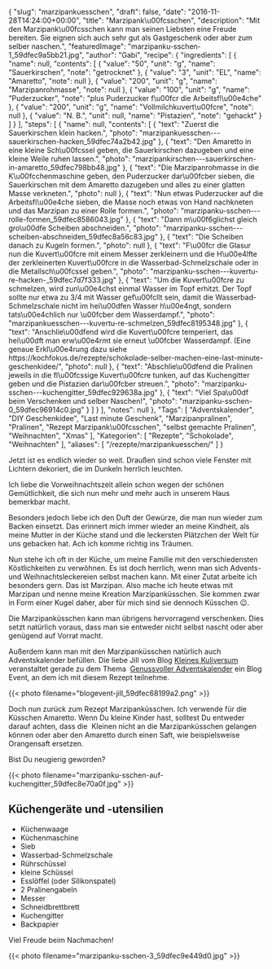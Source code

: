 {
    "slug": "marzipankuesschen",
    "draft": false,
    "date": "2016-11-28T14:24:00+00:00",
    "title": "Marzipank\u00fcsschen",
    "description": "Mit den Marzipank\u00fcsschen kann man seinen Liebsten eine Freude bereiten. Sie eignen sich auch sehr gut als Gastgeschenk oder aber zum selber naschen.",
    "featuredImage": "marzipanku-sschen-1_59dfec9a5bb21.jpg",
    "author": "Gabi",
    "recipe": {
        "ingredients": [
            {
                "name": null,
                "contents": [
                    {
                        "value": "50",
                        "unit": "g",
                        "name": "Sauerkirschen",
                        "note": "getrocknet"
                    },
                    {
                        "value": "3",
                        "unit": "EL",
                        "name": "Amaretto",
                        "note": null
                    },
                    {
                        "value": "200",
                        "unit": "g",
                        "name": "Marzipanrohmasse",
                        "note": null
                    },
                    {
                        "value": "100",
                        "unit": "g",
                        "name": "Puderzucker",
                        "note": "plus Puderzucker f\u00fcr die Arbeitsfl\u00e4che"
                    },
                    {
                        "value": "200",
                        "unit": "g",
                        "name": "Vollmilchkuvert\u00fcre",
                        "note": null
                    },
                    {
                        "value": "N. B.",
                        "unit": null,
                        "name": "Pistazien",
                        "note": "gehackt"
                    }
                ]
            }
        ],
        "steps": [
            {
                "name": null,
                "contents": [
                    {
                        "text": "Zuerst die Sauerkirschen klein hacken.",
                        "photo": "marzipankuesschen---sauerkirschen-hacken_59dfec74a2b42.jpg"
                    },
                    {
                        "text": "Den Amaretto in eine kleine Sch\u00fcssel geben, die Sauerkirschen dazugeben und eine kleine Weile ruhen lassen.",
                        "photo": "marzipankirschen---sauerkirschen-in-amaretto_59dfec798bb48.jpg"
                    },
                    {
                        "text": "Die Marzipanrohmasse in die K\u00fcchenmaschine geben, den Puderzucker dar\u00fcber sieben, die Sauerkirschen mit dem Amaretto  dazugeben und alles zu einer glatten Masse verkneten.",
                        "photo": null
                    },
                    {
                        "text": "Nun etwas Puderzucker auf die Arbeitsfl\u00e4che sieben, die Masse noch etwas von Hand nachkneten und das Marzipan zu einer Rolle formen.",
                        "photo": "marzipanku-sschen---rolle-formen_59dfec8586043.jpg"
                    },
                    {
                        "text": "Dann m\u00f6glichst gleich gro\u00dfe Scheiben abschneiden.",
                        "photo": "marzipanku-sschen---scheiben-abschneiden_59dfec8a56c83.jpg"
                    },
                    {
                        "text": "Die Scheiben danach zu Kugeln formen.",
                        "photo": null
                    },
                    {
                        "text": "F\u00fcr die Glasur nun die Kuvert\u00fcre mit einem Messer zerkleinern und die H\u00e4lfte der zerkleinerten Kuvert\u00fcre in die Wasserbad-Schmelzschale oder in die Metallsch\u00fcssel geben.",
                        "photo": "marzipanku-sschen---kuvertu-re-hacken-_59dfec7d7f333.jpg"
                    },
                    {
                        "text": "Um die Kuvert\u00fcre zu schmelzen, wird zun\u00e4chst einmal Wasser im Topf erhitzt. Der Topf sollte nur etwa zu 3\/4 mit Wasser gef\u00fcllt sein, damit die Wasserbad-Schmelzschale nicht im hei\u00dfen Wasser h\u00e4ngt, sondern tats\u00e4chlich nur \u00fcber dem Wasserdampf.",
                        "photo": "marzipankuesschen---kuvertu-re-schmelzen_59dfec8195348.jpg"
                    },
                    {
                        "text": "Anschlie\u00dfend wird die Kuvert\u00fcre temperiert, das hei\u00dft man erw\u00e4rmt sie erneut \u00fcber Wasserdampf. (Eine genaue Erkl\u00e4rung dazu siehe https:\/\/kochfokus.de\/rezepte\/schokolade-selber-machen-eine-last-minute-geschenkidee\/",
                        "photo": null
                    },
                    {
                        "text": "Abschlie\u00dfend die Pralinen jeweils in die fl\u00fcssige Kuvert\u00fcre tunken, auf das Kuchengitter geben und die Pistazien dar\u00fcber streuen.",
                        "photo": "marzipanku-sschen---kuchengitter_59dfec929638a.jpg"
                    },
                    {
                        "text": "Viel Spa\u00df beim Verschenken und selber Naschen!",
                        "photo": "marzipanku-sschen-0_59dfec96914c0.jpg"
                    }
                ]
            }
        ],
        "notes": null
    },
    "Tags": [
        "Adventskalender",
        "DIY Geschenkidee",
        "Last minute Geschenk",
        "Marzipanpralinen",
        "Pralinen",
        "Rezept Marzipank\u00fcsschen",
        "selbst gemachte Pralinen",
        "Weihnachten",
        "Xmas"
    ],
    "Kategorien": [
        "Rezepte",
        "Schokolade",
        "Weihnachten"
    ],
    "aliases": [
        "\/rezepte\/marzipankuesschen\/"
    ]
}

Jetzt ist es endlich wieder so weit. Draußen sind schon viele Fenster mit Lichtern dekoriert, die im Dunkeln herrlich leuchten.

Ich liebe die Vorweihnachtszeit allein schon wegen der schönen Gemütlichkeit, die sich nun mehr und mehr auch in unserem Haus bemerkbar macht.

Besonders jedoch liebe ich den Duft der Gewürze, die man nun wieder zum Backen einsetzt. Das erinnert mich immer wieder an meine Kindheit, als meine Mutter in der Küche stand und die leckersten Plätzchen der Welt für uns gebacken hat. Ach ich komme richtig ins Träumen.

Nun stehe ich oft in der Küche, um meine Familie mit den verschiedensten Köstlichkeiten zu verwöhnen. Es ist doch herrlich, wenn man sich Advents- und Weihnachtsleckereien selbst machen kann. Mit einer Zutat arbeite ich besonders gern. Das ist Marzipan. Also mache ich heute etwas mit Marzipan und nenne meine Kreation Marzipanküsschen. Sie kommen zwar in Form einer Kugel daher, aber für mich sind sie dennoch Küsschen &#x1f609;.

Die Marzipanküsschen kann man übrigens hervorragend verschenken. Dies setzt natürlich voraus, dass man sie entweder nicht selbst nascht oder aber genügend auf Vorrat macht.

Außerdem kann man mit den Marzipanküsschen natürlich auch Adventskalender befüllen. Die liebe Jill vom Blog [Kleines Kuliversum][1] veranstaltet gerade zu dem Thema  [Genussvoller Adventskalender][2] ein Blog Event, an dem ich mit diesem Rezept teilnehme.

{{< photo filename="blogevent-jill_59dfec68199a2.png" >}}

Doch nun zurück zum Rezept Marzipanküsschen. Ich verwende für die Küsschen Amaretto. Wenn Du kleine Kinder hast, solltest Du entweder darauf achten, dass die  Kleinen nicht an die Marzipanküsschen gelangen können oder aber den Amaretto durch einen Saft, wie beispielsweise Orangensaft ersetzen.

Bist Du neugierig geworden?

{{< photo filename="marzipanku-sschen-auf-kuchengitter_59dfec8e70a0f.jpg" >}}

## Küchengeräte und -utensilien

 * Küchenwaage
 * Küchenmaschine
 * Sieb
 * Wasserbad-Schmelzschale
 * Rührschüssel
 * kleine Schüssel
 * Esslöffel (oder Silikonspatel)
 * 2 Pralinengabeln
 * Messer
 * Schneidbrettbrett
 * Kuchengitter
 * Backpapier

Viel Freude beim Nachmachen!

{{< photo filename="marzipanku-sschen-3_59dfec9e449d0.jpg" >}}

 [1]: https://kleineskuliversum.wordpress.com/
 [2]: https://kleineskuliversum.wordpress.com/2016/11/22/blog-event-genussvoller-adventskalender/